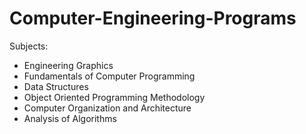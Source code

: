 # Computer-Engineering-Programs

Subjects:
* Engineering Graphics
* Fundamentals of Computer Programming
* Data Structures
* Object Oriented Programming Methodology
* Computer Organization and Architecture
* Analysis of Algorithms
